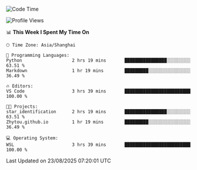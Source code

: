<!--START_SECTION:waka-->
![Code Time](http://img.shields.io/badge/Code%20Time-3%2C080%20hrs%2025%20mins-blue)

![Profile Views](http://img.shields.io/badge/Profile%20Views-0-blue)

📊 **This Week I Spent My Time On** 

```text
🕑︎ Time Zone: Asia/Shanghai

💬 Programming Languages: 
Python                   2 hrs 19 mins       ████████████████░░░░░░░░░   63.51 % 
Markdown                 1 hr 19 mins        █████████░░░░░░░░░░░░░░░░   36.49 % 

🔥 Editors: 
VS Code                  3 hrs 39 mins       █████████████████████████   100.00 % 

🐱‍💻 Projects: 
star_identification      2 hrs 19 mins       ████████████████░░░░░░░░░   63.51 % 
Zhytou.github.io         1 hr 19 mins        █████████░░░░░░░░░░░░░░░░   36.49 % 

💻 Operating System: 
WSL                      3 hrs 39 mins       █████████████████████████   100.00 % 
```


 Last Updated on 23/08/2025 07:20:01 UTC
<!--END_SECTION:waka-->